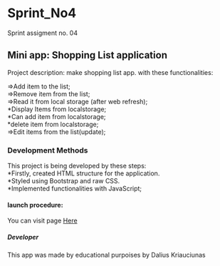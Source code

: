# Sprint_No4

Sprint assigment no. 04

## Mini app: Shopping List application
Project description: make shopping list app. with these functionalities:

=>Add item to the list; <br>
=>Remove item from the list;<br>
=>Read it from local storage (after web refresh);<br>
*Display Items from localstorage;<br>
*Can add item from localstorage; <br>
*delete item from localstorage;<br>
=>Edit items from the list(update);<br>



### Development Methods

This project is being  developed by these steps:<br>
*Firstly, created HTML structure for the application.<br>
*Styled using Bootstrap and raw CSS.<br>
*Implemented functionalities with JavaScript;<br>

#### launch procedure:

You can visit page <a href="https://xelderx.github.io/Sprint_No4/">Here</a>


##### Developer 

This app was made by educational purpoises by Dalius Kriauciunas
